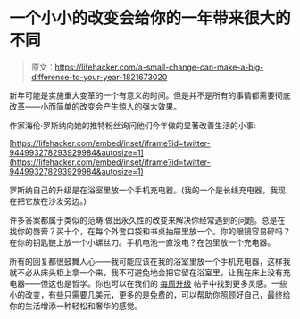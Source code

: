 # 一个小小的改变会给你的一年带来很大的不同

> 原文：<https://lifehacker.com/a-small-change-can-make-a-big-difference-to-your-year-1821673020>

新年可能是实施重大变革的一个有意义的时间。但是并不是所有的事情都需要彻底改革——小而简单的改变会产生惊人的强大效果。



作家海伦·罗斯纳向她的推特粉丝询问他们今年做的显著改善生活的小事:

 [https://lifehacker.com/embed/inset/iframe?id=twitter-944993278293929984&autosize=1](https://lifehacker.com/embed/inset/iframe?id=twitter-944993278293929984&autosize=1) 

罗斯纳自己的升级是在浴室里放一个手机充电器。(我的一个是长线充电器，我现在把它放在沙发旁边。)

许多答案都属于类似的范畴:做出永久性的改变来解决你经常遇到的问题。总是在找你的唇膏？买十个，在每个外套口袋和书桌抽屉里放一个。你的眼镜容易碎吗？在你的钥匙链上放一个小螺丝刀。手机电池一直没电？在包里放一个充电器。

所有的回复都很鼓舞人心——我可能应该在我的浴室里放一个手机充电器，这样我就不必从床头柜上拿一个来，我不可避免地会把它留在浴室里，让我在床上没有充电器——但这也是哲学。你也可以在我们的 [每周升级](https://lifehacker.com/tag/weekly-upgrades#_ga=2.91772377.2116692252.1514586084-1316224162.1502479853) 帖子中找到更多灵感。一些小的改变，有些只需要几美元，更多的是免费的，可以帮助你照顾好自己，最终给你的生活增添一种轻松和奢华的感觉。